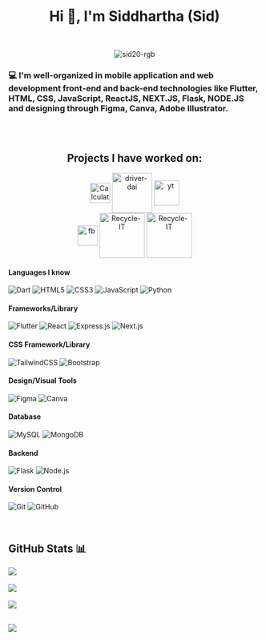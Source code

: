 <h1 align="center">Hi 👋, I'm Siddhartha (Sid)</h1>

<br>

<p align="center"> <img src="https://komarev.com/ghpvc/?username=sid20-rgb&label=Profile%20views&color=02ede9&style=plastic" alt="sid20-rgb" /> </p>
<h3> 💻 I'm well-organized in mobile application and web development front-end and back-end technologies like Flutter, HTML, CSS, JavaScript, ReactJS, NEXT.JS, Flask, NODE.JS and designing through Figma, Canva, Adobe Illustrator.</h3>

<br>

<div  align="center">

<a href="https://www.linkedin.com/in/siddhartha-shakya-3932a5221/" target="_blank"><img alt="" src="https://img.shields.io/badge/LinkedIn-000?logo=linkedin&logoColor=0A66C2&style=for-the-badge" style="vertical-align:center" /></a></p>
</div>

<h2 align="center">Projects I have worked on:</h3>


<!-- <div align="center" style="display:flex; justify-content: row; align-items: center; justify-content: center;"> -->
    
<p align="center">
    <a href="https://github.com/Sid20-rgb/calculator"><img align="center" title="Calculator" src="https://i.imgur.com/JDzrSoW.png" height="40" width="40" ></a>
    <a href="https://github.com/Shasmit/Driver-Dai.git"><img align="center" title="Driver Dai" src="https://i.ibb.co/zNZbPky/driverdai.png" alt="driver-dai" style="width: 80px; height:80px;"></a>
    <a href="https://github.com/Sid20-rgb/NotepadPlagDetector"><img align="center" title="NotePad Plagiarism Detector" src="https://w7.pngwing.com/pngs/773/62/png-transparent-cisco-systems-plagiarism-detection-router-business-business-text-service-people.png" alt="yt" style="width: 50px; height:50px;"></a>
    <br>
    <a href="https://github.com/Sid20-rgb/Store_Management_System"><img align="center" title="Store Management System" src="https://www.clipartmax.com/png/middle/67-675660_managing-inventory-is-something-crucial-for-any-business-stock-management-system-logo.png" alt="fb" style="width: 40px; height:40px;"></a>
    <a href="https://github.com/Shasmit/Recycle-IT.git"><img align="center" title="Recycle-IT" src="https://i.ibb.co/7RbxSsC/logo.png" style="width: 90px; height:90px;" ></a>
    <img align="center" title="Recycle-IT" src="https://i.ibb.co/hRhrSPw/Passportpals-Logo.png" style="width: 90px; height:90px;" >
     
<!-- </div> -->



#### Languages I know
![Dart](https://img.shields.io/badge/Dart-000?style=for-the-badge&logo=dart&logoColor=00FFFF)
![HTML5](https://img.shields.io/badge/-HTML5-000?style=for-the-badge&logo=html5)
![CSS3](https://img.shields.io/badge/-CSS3-000?style=for-the-badge&logo=css3)
![JavaScript](https://img.shields.io/badge/-JavaScript-000?style=for-the-badge&logo=javascript)
![Python](https://img.shields.io/badge/python-000?style=for-the-badge&logo=python&logoColor=ffdd54)

#### Frameworks/Library
![Flutter](https://img.shields.io/badge/-Flutter-000?style=for-the-badge&logo=flutter)
![React](https://img.shields.io/badge/-ReactJS-000?style=for-the-badge&logo=react)
![Express.js](https://img.shields.io/badge/-Express.js-000?style=for-the-badge&logo=express&logoColor=00000)
![Next.js](https://img.shields.io/badge/-Next.js-000?style=for-the-badge&logo=Next.js&logoColor=FFFFFF)


#### CSS Framework/Library
![TailwindCSS](https://img.shields.io/badge/-TailwindCSS-000?style=for-the-badge&logo=tailwind-css)
![Bootstrap](https://img.shields.io/badge/-Bootstrap-000?style=for-the-badge&logo=bootstrap)

#### Design/Visual Tools
![Figma](https://img.shields.io/badge/-figma-000?style=for-the-badge&logo=figma)
![Canva](https://img.shields.io/badge/-Canva-000?style=for-the-badge&logo=canva)

#### Database
![MySQL](https://img.shields.io/badge/mysql-000.svg?style=for-the-badge&logo=mysql&logoColor=white)
![MongoDB](https://img.shields.io/badge/-MongoDB-000?style=for-the-badge&logo=mongodb)

#### Backend
![Flask](https://img.shields.io/badge/flask-%23000.svg?style=for-the-badge&logo=flask&logoColor=white)
![Node.js](https://img.shields.io/badge/Node.js-%23000.svg?style=for-the-badge&logo=node.js&logoColor=6FA760)

#### Version Control
![Git](https://img.shields.io/badge/-Git-000?style=for-the-badge&logo=git)
![GitHub](https://img.shields.io/badge/-GitHub-000?style=for-the-badge&logo=github)

<br>


## GitHub Stats 📊
![](https://github-readme-stats.vercel.app/api?username=sid20-rgb&theme=flutter&hide_border=false&include_all_commits=true&count_private=false)<br/><br/>
![](https://github-readme-streak-stats.herokuapp.com/?user=sid20-rgb&theme=flutter&hide_border=false)<br/><br/>
![](https://github-readme-stats.vercel.app/api/top-langs/?username=sid20-rgb&theme=flutter&hide_border=false&include_all_commits=true&count_private=true&layout=compact)<br/><br/>

![](https://visitcount.itsvg.in/api?id=sid20-rgb&label=Profile%20Views&color=0&icon=2&pretty=false)
